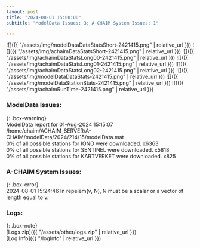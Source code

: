 ```yaml
---
layout: post
title: "2024-08-01 15:00:00"
subtitle: "ModelData Issues: 3; A-CHAIM System Issues: 1"

---
```


![]({{ "/assets/img/modelDataDataStatsShort-2421415.png" | relative_url }})
![]({{ "/assets/img/achaimDataStatsShort-2421415.png" | relative_url }})
![]({{ "/assets/img/achaimDataStatsLong00-2421415.png" | relative_url }})
![]({{ "/assets/img/achaimDataStatsLong01-2421415.png" | relative_url }})
![]({{ "/assets/img/achaimDataStatsLong02-2421415.png" | relative_url }})
![]({{ "/assets/img/modelDataDataStats-2421415.png" | relative_url }})
![]({{ "/assets/img/modelDataStationStats-2421415.png" | relative_url }})
![]({{ "/assets/img/achaimRunTime-2421415.png" | relative_url }})


### ModelData Issues:  
  
{: .box-warning}  
 ModelData report for 01-Aug-2024 15:15:07   
 /home/chaim/ACHAIM_SERVER/A-CHAIM/modelData/2024/214/15/modelData.mat   
 0% of all possible stations for IONO were downloaded. x6363   
 0% of all possible stations for SENTINEL were downloaded. x5818   
 0% of all possible stations for KARTVERKET were downloaded. x825   
  
### A-CHAIM System Issues:  
  
{: .box-error}  
2024-08-01 15:24:46 In repelem(v, N), N must be a scalar or a vector of length equal to v.  

### Logs:  
  
{: .box-note}  
[Logs.zip]({{ "/assets/other/logs.zip" | relative_url }})  
[Log Info]({{ "/logInfo" | relative_url }})  
